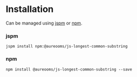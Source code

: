 # Installation

Can be managed using
[jspm](http://jspm.io)
or [npm](https://github.com/npm/npm).

### jspm
```terminal
jspm install npm:@aureooms/js-longest-common-substring
```

### npm
```terminal
npm install @aureooms/js-longest-common-substring --save
```

